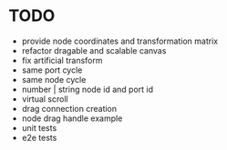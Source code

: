 # TODO

- provide node coordinates and transformation matrix
- refactor dragable and scalable canvas
- fix artificial transform
- same port cycle
- same node cycle
- number | string node id and port id
- virtual scroll
- drag connection creation
- node drag handle example
- unit tests
- e2e tests
